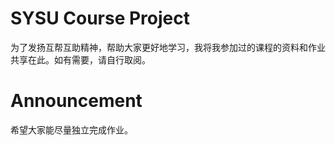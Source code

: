 # SYSU Course Project

为了发扬互帮互助精神，帮助大家更好地学习，我将我参加过的课程的资料和作业共享在此。如有需要，请自行取阅。

# Announcement

希望大家能尽量独立完成作业。
